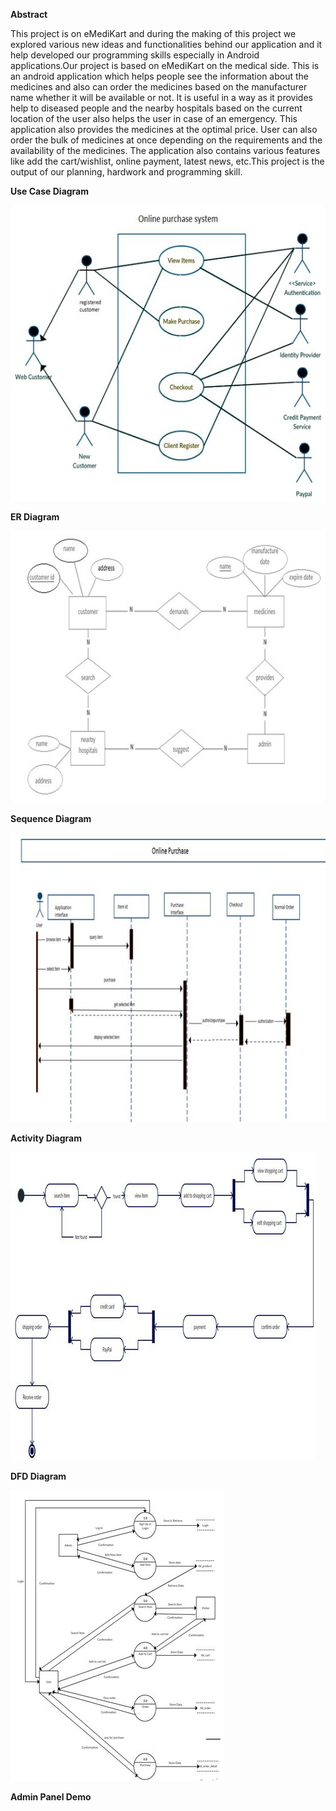 **Abstract**

This project is on eMediKart and during the making of this project we explored various new ideas and functionalities behind our application and it help developed our programming skills especially in Android applications.Our project is based on eMediKart on the medical side. This is an android application which helps people see the information about the medicines and also can order the medicines based on the manufacturer name whether it will be available or not. It is useful in a way as it provides help to diseased people and the nearby hospitals based on the current location of the user also helps the user in case of an emergency. This application also provides the medicines at the optimal price. User can also order the bulk of medicines at once depending on the requirements and the availability of the medicines. The application also contains various features like add the cart/wishlist, online payment, latest news, etc.This project is the output of our planning, hardwork and programming skill.


**Use Case Diagram**


![FlowChart](https://github.com/pujansoni/Android/blob/master/eMediKart/app/src/main/res/use_case_diagram.JPG)


**ER Diagram**


![FlowChart](https://github.com/pujansoni/Android/blob/master/eMediKart/app/src/main/res/er_diagram.JPG)


**Sequence Diagram**


![FlowChart](https://github.com/pujansoni/Android/blob/master/eMediKart/app/src/main/res/sequence_diagram.JPG)


**Activity Diagram**


![FlowChart](https://github.com/pujansoni/Android/blob/master/eMediKart/app/src/main/res/activity_diagram.JPG)


**DFD Diagram**


![FlowChart](https://github.com/pujansoni/Android/blob/master/eMediKart/app/src/main/res/dfd_diagram.JPG)


**Admin Panel Demo**


